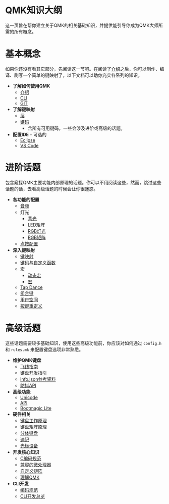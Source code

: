 # QMK知识大纲

<!---
  original document: 0.14.23:docs/syllabus.md
  git diff 0.14.23 HEAD -- docs/syllabus.md | cat
-->

这一页旨在帮你建立关于QMK的相关基础知识，并提供能引导你成为QMK大师所需的所有概念。

# 基本概念

如果你还没有看其它部分，先阅读这一节吧。在阅读了[介绍](zh-cn/newbs.md)之后，你可以制作、编译、刷写一个简单的键映射了，以下文档可以助你充实各系列的知识。

* **了解如何使用QMK**
    * [介绍](zh-cn/newbs.md)
    * [CLI](zh-cn/cli.md)
    * [GIT](zh-cn/newbs_git_best_practices.md)
* **了解键映射**
    * [层](zh-cn/feature_layers.md)
    * [键码](zh-cn/keycodes.md)
        * 含所有可用键码，一些会涉及进阶或高级的话题。
* **配置IDE** - 可选的
    * [Eclipse](zh-cn/other_eclipse.md)
    * [VS Code](zh-cn/other_vscode.md)

# 进阶话题

包含窥探QMK主要功能内部原理的话题。你可以不用阅读这些，然而，跳过这些话题的话，去看高级话题的时候会让你很迷惑。

* **各功能的配置**
    <!-- * Configuration Overview  FIXME(skullydazed/anyone): write this document -->
    * [音频](zh-cn/feature_audio.md)
    * 灯光
        * [背光](zh-cn/feature_backlight.md)
        * [LED矩阵](zh-cn/feature_led_matrix.md)
        * [RGB灯光](zh-cn/feature_rgblight.md)
        * [RGB矩阵](zh-cn/feature_rgb_matrix.md)
    * [点按配置](zh-cn/tap_hold.md)
* **深入键映射**
    * [键映射](zh-cn/keymap.md)
    * [键码与自定义函数](zh-cn/custom_quantum_functions.md)
    * 宏
        * [动态宏](zh-cn/feature_dynamic_macros.md)
        * [宏](zh-cn/feature_macros.md)
    * [Tap Dance](zh-cn/feature_tap_dance.md)
    * [组合键](zh-cn/feature_combo.md)
    * [用户空间](zh-cn/feature_userspace.md)
    * [按键重定义](zh-cn/feature_key_overrides.md)

# 高级话题

这些话题需要较多基础知识，使用这些高级功能前，你应该对如何通过 `config.h` 和 `rules.mk` 来配置键盘选项非常熟悉。

* **维护QMK键盘**
    * [飞线指南](zh-cn/hand_wire.md)
    * [键盘开发指引](zh-cn/hardware_keyboard_guidelines.md)
    * [info.json参考资料](zh-cn/reference_info_json.md)
    * [防抖API](zh-cn/feature_debounce_type.md)
* **高级功能**
    * [Unicode](zh-cn/feature_unicode.md)
    * [API](zh-cn/api_overview.md)
    * [Bootmagic Lite](zh-cn/feature_bootmagic.md)
* **硬件相关**
    * [键盘工作原理](zh-cn/how_keyboards_work.md)
    * [键盘矩阵原理](zh-cn/how_a_matrix_works.md)
    * [分体键盘](zh-cn/feature_split_keyboard.md)
    * [速记](zh-cn/feature_stenography.md)
    * [光标设备](zh-cn/feature_pointing_device.md)
* **开发核心知识**
    * [C编码规范](zh-cn/coding_conventions_c.md)
    * [兼容的微处理器](zh-cn/compatible_microcontrollers.md)
    * [自定义矩阵](zh-cn/custom_matrix.md)
    * [理解QMK](zh-cn/understanding_qmk.md)
* **CLI开发**
    * [编码规范](zh-cn/coding_conventions_python.md)
    * [CLI开发总览](zh-cn/cli_development.md)
